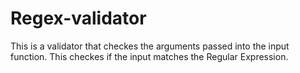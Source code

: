 # Regex-validator
This is a validator that checkes the arguments passed into the input function. This checkes if the input matches the Regular Expression.
